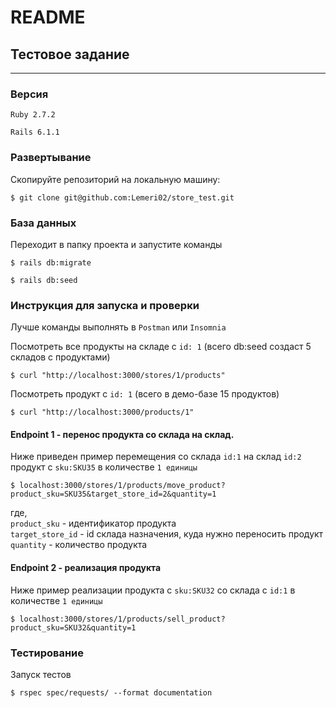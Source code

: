 # README

## Тестовое задание

---

### Версия

`Ruby 2.7.2`

`Rails 6.1.1`

### Развертывание

Скопируйте репозиторий на локальную машину:

```
$ git clone git@github.com:Lemeri02/store_test.git
```

### База данных

Переходит в папку проекта и запустите команды

```
$ rails db:migrate
```

```
$ rails db:seed
```

### Инструкция для запуска и проверки

Лучше команды выполнять в `Postman` или `Insomnia`

Посмотреть все продукты на складе с `id: 1` (всего db:seed создаст 5 складов с продуктами)

```
$ curl "http://localhost:3000/stores/1/products"
```

Посмотреть продукт с `id: 1` (всего в демо-базе 15 продуктов)

```
$ curl "http://localhost:3000/products/1"
```

#### Endpoint 1 - перенос продукта со склада на склад.

Ниже приведен пример перемещения со склада `id:1` на склад `id:2` продукт с `sku:SKU35` в количестве `1 единицы`

```
$ localhost:3000/stores/1/products/move_product?product_sku=SKU35&target_store_id=2&quantity=1
```
где, <br>
`product_sku` - идентификатор продукта <br>
`target_store_id` - id склада назначения, куда нужно переносить продукт <br>
`quantity` - количество продукта


#### Endpoint 2 - реализация продукта

Ниже пример реализации продукта с `sku:SKU32` со склада с `id:1` в количестве `1 единицы`

```
$ localhost:3000/stores/1/products/sell_product?product_sku=SKU32&quantity=1
```

### Тестирование
Запуск тестов

```
$ rspec spec/requests/ --format documentation
```
